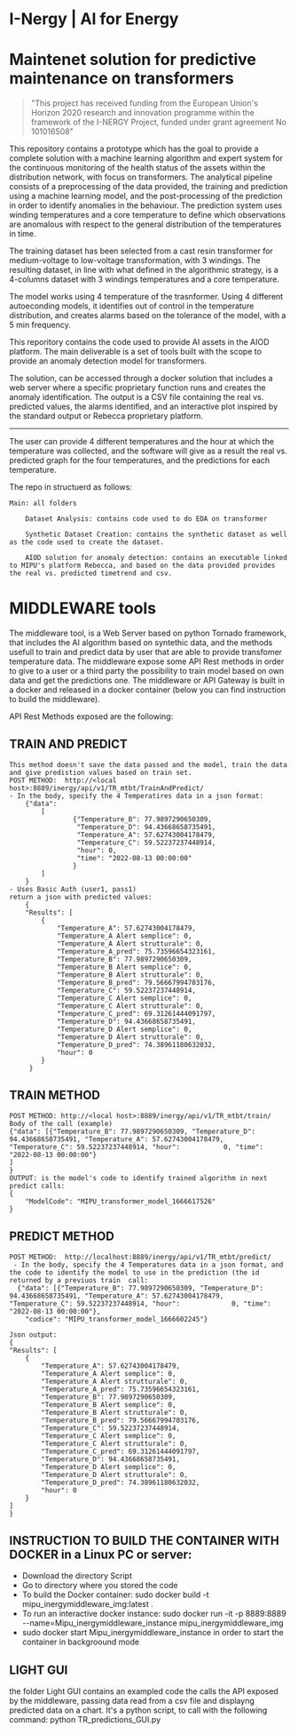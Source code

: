 # I-Nergy | AI for Energy
# Maintenet solution for predictive maintenance on transformers
> "This project has received funding from the European Union's Horizon 2020 research and innovation programme within the framework of the I-NERGY Project, funded under grant agreement No 101016508"
 
This repository contains a prototype which has the goal to provide a complete solution with a machine learning algorithm and expert system for the continuous monitoring of the health status of the assets within the distribution network, with focus on transformers. 
The analytical pipeline consists of a preprocessing of the data provided, the training and prediction using a machine learning model, and the post-processing of the prediction in order to identify anomalies in the behaviour.  The prediction system uses winding temperatures and a core temperature to define which observations are anomalous with respect to the general distribution of the temperatures in time.

The training dataset has been selected from a cast resin transformer for medium-voltage to low-voltage transformation, with 3 windings. The resulting dataset, in line with what defined in the algorithmic strategy, is a 4-columns dataset with 3 windings temperatures and a core temperature.

The model works using 4 temperature of the trasnformer. Using 4 different autoeconding models, it identifies out of control in the temperature distribution, and creates alarms based on the tolerance of the model, with a 5 min frequency.

This reporitory contains the code used to provide AI assets in the AIOD platform. 
The main deliverable is a set of tools built with the scope to provide an anomaly detection model for transformers. 

The solution, can be accessed through a docker solution that includes a web server where a specific proprietary function runs and creates the anomaly identification. The output is a CSV file containing the real vs. predicted values, the alarms identified, and an interactive plot inspired by the standard output or Rebecca proprietary platform.

_________________________________________________________________________________________

The user can provide 4 different temperatures and the hour at which the temperature was collected, and the software will give as a result the real vs. predicted graph for the four temperatures, and the predictions for each temperature.

The repo in structuerd as follows:

    Main: all folders

        Dataset Analysis: contains code used to do EDA on transformer 

        Synthetic Dataset Creation: contains the synthetic dataset as well as the code used to create the dataset. 

        AIOD solution for anomaly detection: contains an executable linked to MIPU's platform Rebecca, and based on the data provided provides the real vs. predicted timetrend and csv. 
        
        
# MIDDLEWARE tools

The middleware tool, is a Web Server based on python Tornado framework, that includes the AI algorithm  based on syntethic data, and the methods usefull to train and predict data by user that are able to provide transfomer temperature data.
The middleware expose some  API Rest methods in order to give to a user or a third party the possibility to train model based on own data and  get the predictions one.
The middleware or API Gateway is built in a docker and released in a docker container (below you can find instruction to build the middleware).

API Rest Methods exposed are the following:

## TRAIN AND PREDICT
    This method doesn't save the data passed and the model, train the data and give predistion values based on train set.
    POST METHOD:  http://<local host>:8889/inergy/api/v1/TR_mtbt/TrainAndPredict/
    - In the body, specify the 4 Temperatires data in a json format:
        {"data": 
            [
                    {"Temperature_B": 77.9897290650309, 
                     "Temperature_D": 94.43668658735491, 
                     "Temperature_A": 57.62743004178479, 
                     "Temperature_C": 59.52237237448914, 
                     "hour": 0, 
                     "time": "2022-08-13 00:00:00"
                    }
            ]
        }
    - Uses Basic Auth (user1, pass1)
    return a json with predicted values:
        {
        "Results": [
            {
                "Temperature_A": 57.62743004178479,
                "Temperature_A Alert semplice": 0,
                "Temperature_A Alert strutturale": 0,
                "Temperature_A_pred": 75.73596654323161,
                "Temperature_B": 77.9897290650309,
                "Temperature_B Alert semplice": 0,
                "Temperature_B Alert strutturale": 0,
                "Temperature_B_pred": 79.56667994703176,
                "Temperature_C": 59.52237237448914,
                "Temperature_C Alert semplice": 0,
                "Temperature_C Alert strutturale": 0,
                "Temperature_C_pred": 69.31261444091797,
                "Temperature_D": 94.43668658735491,
                "Temperature_D Alert semplice": 0,
                "Temperature_D Alert strutturale": 0,
                "Temperature_D_pred": 74.38961180632032,
                "hour": 0
            }
         }
## TRAIN METHOD 
    POST METHOD: http://<local host>:8889/inergy/api/v1/TR_mtbt/train/
    Body of the call (example)
    {"data": [{"Temperature_B": 77.9897290650309, "Temperature_D": 94.43668658735491, "Temperature_A": 57.62743004178479, "Temperature_C": 59.52237237448914, "hour": 			0, "time": "2022-08-13 00:00:00"}
	]
    }
    OUTPUT: is the model's code to identify trained algorithm in next predict calls:
	{
		"ModelCode": "MIPU_transformer_model_1666617526"
	}
    
## PREDICT METHOD
    POST METHOD:  http://localhost:8889/inergy/api/v1/TR_mtbt/predict/
     - In the body, specify the 4 Temperatures data in a json format, and the code to identify the model to use in the prediction (the id returned by a previuos train  call:
      {"data": [{"Temperature_B": 77.9897290650309, "Temperature_D": 94.43668658735491, "Temperature_A": 57.62743004178479, "Temperature_C": 59.52237237448914, "hour":             0, "time": "2022-08-13 00:00:00"}, 
        "codice": "MIPU_transformer_model_1666602245"}
    
    Json output:
    {
	"Results": [
		{
			"Temperature_A": 57.62743004178479,
			"Temperature_A Alert semplice": 0,
			"Temperature_A Alert strutturale": 0,
			"Temperature_A_pred": 75.73596654323161,
			"Temperature_B": 77.9897290650309,
			"Temperature_B Alert semplice": 0,
			"Temperature_B Alert strutturale": 0,
			"Temperature_B_pred": 79.56667994703176,
			"Temperature_C": 59.52237237448914,
			"Temperature_C Alert semplice": 0,
			"Temperature_C Alert strutturale": 0,
			"Temperature_C_pred": 69.31261444091797,
			"Temperature_D": 94.43668658735491,
			"Temperature_D Alert semplice": 0,
			"Temperature_D Alert strutturale": 0,
			"Temperature_D_pred": 74.38961180632032,
			"hour": 0
		}
	]
	}
    
## INSTRUCTION TO BUILD THE CONTAINER WITH DOCKER in a Linux PC or server:
- Download the directory Script
- Go to directory where you stored the code
- To build the Docker container: sudo docker build -t mipu_inergymiddleware_img:latest .
- To run an interactive docker instance: sudo docker run -it -p 8889:8889 --name=Mipu_inergymiddleware_instance mipu_inergymiddleware_img
- sudo docker start Mipu_inergymiddleware_instance in order to start the container in backgroound mode


## LIGHT GUI
the folder Light GUI contains an exampled code the calls the API exposed by the middleware, passing data read from a csv file and displayng predicted data on a chart.
It's a python script, to call with the following command: python TR_predictions_GUI.py
